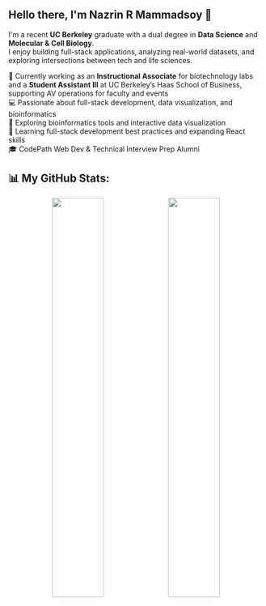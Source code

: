 ## Hello there, I'm Nazrin R Mammadsoy 👋

I'm a recent **UC Berkeley** graduate with a dual degree in **Data Science** and **Molecular & Cell Biology**.  
I enjoy building full-stack applications, analyzing real-world datasets, and exploring intersections between tech and life sciences.

🔬 Currently working as an **Instructional Associate** for biotechnology labs and a **Student Assistant III** at UC Berkeley’s Haas School of Business, supporting AV operations for faculty and events  
💻 Passionate about full-stack development, data visualization, and bioinformatics  
🧬 Exploring bioinformatics tools and interactive data visualization  
🌱 Learning full-stack development best practices and expanding React skills  
🎓 CodePath Web Dev & Technical Interview Prep Alumni

<!--
**amdissa/amdissa** is a ✨ _special_ ✨ repository because its `README.md` (this file) appears on your GitHub profile.

Here are some ideas to get you started:

- 🔭 I’m currently working on ...
- 🌱 I’m currently learning ...
- 👯 I’m looking to collaborate on ...
- 🤔 I’m looking for help with ...
- 💬 Ask me about ...
- 📫 How to reach me: ...
- 😄 Pronouns: ...
- ⚡ Fun fact: ...
-->





## 📊 My GitHub Stats:
<div align="center">
  <img src="https://github-readme-stats.anuraghazra1.vercel.app/api?username=amdissa&show_icons=true&bg_color=ffffff&title_color=00a000&text_color=000000&icon_color=00a000" width="45%" />
  <img src="https://github-readme-streak-stats.herokuapp.com/?user=amdissa&theme=default&hide_border=false&ring=3fb950&fire=3fb950&currStreakLabel=3fb950" width="45%" />
</div>


